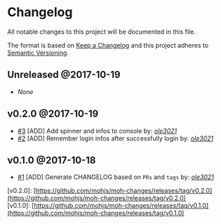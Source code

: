 # Changelog

All notable changes to this project will be documented in this file.

The format is based on [Keep a Changelog](http://keepachangelog.com/en/1.0.0/)
and this project adheres to [Semantic Versioning](http://semver.org/spec/v2.0.0.html).

## Unreleased  @2017-10-19

- _None_

## v0.2.0  @2017-10-19

- [#3](https://github.com/mohjs/moh-changes/pull/3) [ADD] Add spinner and infos to console by: [_ole3021_](https://github.com/ole3021)
- [#2](https://github.com/mohjs/moh-changes/pull/2) [ADD] Remember login infos after successfully login by: [_ole3021_](https://github.com/ole3021)

## v0.1.0  @2017-10-18

- [#1](https://github.com/mohjs/moh-changes/pull/1) [ADD] Generate CHANGELOG based on `PRs` and `tags` by: [_ole3021_](https://github.com/ole3021)

\[v0.2.0\]: [https://github.com/mohjs/moh-changes/releases/tag/v0.2.0](https://github.com/mohjs/moh-changes/releases/tag/v0.2.0)  
\[v0.1.0\]: [https://github.com/mohjs/moh-changes/releases/tag/v0.1.0](https://github.com/mohjs/moh-changes/releases/tag/v0.1.0)